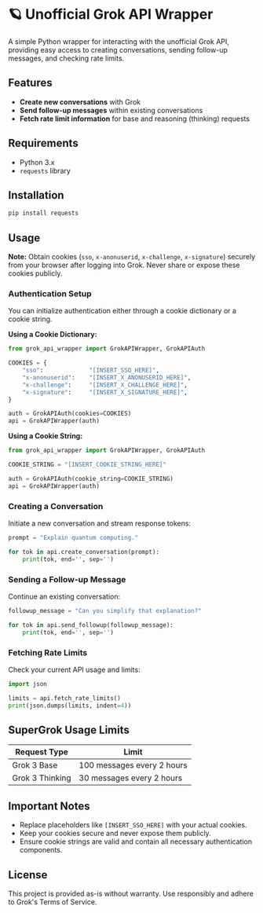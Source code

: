 # 🪐 Unofficial Grok API Wrapper

A simple Python wrapper for interacting with the unofficial Grok API, providing easy access to creating conversations, sending follow-up messages, and checking rate limits.

## Features

- **Create new conversations** with Grok
- **Send follow-up messages** within existing conversations
- **Fetch rate limit information** for base and reasoning (thinking) requests

## Requirements

- Python 3.x
- `requests` library

## Installation

```bash
pip install requests
```

## Usage

**Note:** Obtain cookies (`sso`, `x-anonuserid`, `x-challenge`, `x-signature`) securely from your browser after logging into Grok. Never share or expose these cookies publicly.

### Authentication Setup

You can initialize authentication either through a cookie dictionary or a cookie string.

**Using a Cookie Dictionary:**

```python
from grok_api_wrapper import GrokAPIWrapper, GrokAPIAuth

COOKIES = {
    "sso":             "[INSERT_SSO_HERE]",
    "x-anonuserid":    "[INSERT_X_ANONUSERID_HERE]",
    "x-challenge":     "[INSERT_X_CHALLENGE_HERE]",
    "x-signature":     "[INSERT_X_SIGNATURE_HERE]",
}

auth = GrokAPIAuth(cookies=COOKIES)
api = GrokAPIWrapper(auth)
```

**Using a Cookie String:**

```python
from grok_api_wrapper import GrokAPIWrapper, GrokAPIAuth

COOKIE_STRING = "[INSERT_COOKIE_STRING_HERE]"

auth = GrokAPIAuth(cookie_string=COOKIE_STRING)
api = GrokAPIWrapper(auth)
```

### Creating a Conversation

Initiate a new conversation and stream response tokens:

```python
prompt = "Explain quantum computing."

for tok in api.create_conversation(prompt):
    print(tok, end='', sep='')
```

### Sending a Follow-up Message

Continue an existing conversation:

```python
followup_message = "Can you simplify that explanation?"

for tok in api.send_followup(followup_message):
    print(tok, end='', sep='')
```

### Fetching Rate Limits

Check your current API usage and limits:

```python
import json

limits = api.fetch_rate_limits()
print(json.dumps(limits, indent=4))
```

## SuperGrok Usage Limits

| Request Type    | Limit                      |
| --------------- | -------------------------- |
| Grok 3 Base     | 100 messages every 2 hours |
| Grok 3 Thinking | 30 messages every 2 hours  |

## Important Notes

- Replace placeholders like `[INSERT_SSO_HERE]` with your actual cookies.
- Keep your cookies secure and never expose them publicly.
- Ensure cookie strings are valid and contain all necessary authentication components.

## License

This project is provided as-is without warranty. Use responsibly and adhere to Grok's Terms of Service.

